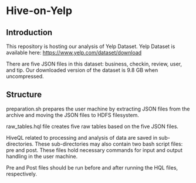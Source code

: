 ﻿# Hive-on-Yelp
## Introduction

This repository is hosting our analysis of Yelp Dataset. Yelp Dataset is available here: https://www.yelp.com/dataset/download

There are five JSON files in this dataset: business, checkin, review, user, and tip. Our downloaded version of the dataset is 9.8 GB when uncompressed. 

## Structure

preparation.sh prepares the user machine by extracting JSON files from the archive and moving the JSON files to HDFS filesystem.

raw_tables.hql file creates five raw tables based on the five JSON files.

HiveQL related to processing and analysis of data are saved in sub-directories. These sub-directories may also contain two bash script files: pre and post. These files hold necessary commands for input and output handling in the user machine.


Pre and Post files should be run before and after running the HQL files, respectively.
